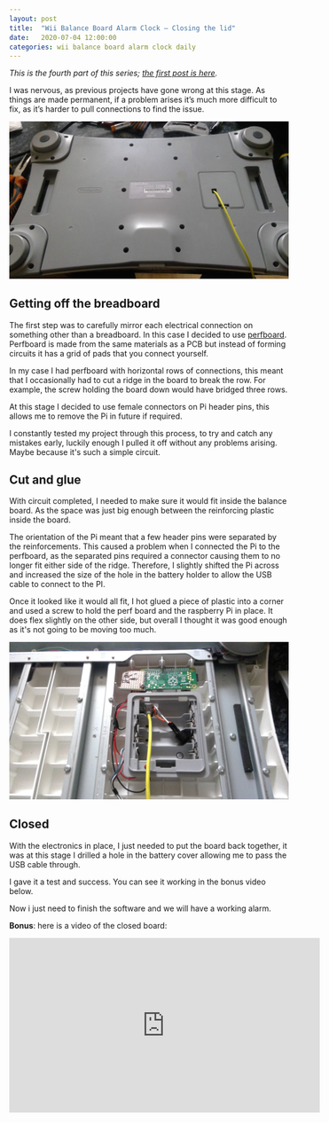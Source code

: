 ```yaml
---
layout: post
title:  "Wii Balance Board Alarm Clock – Closing the lid"
date:   2020-07-04 12:00:00
categories: wii balance board alarm clock daily
---
```


_This is the fourth part of this series; [the first post is here][firstpost]._

I was nervous, as previous projects have gone wrong at this stage. As things are made permanent, if a problem arises it’s much more difficult to fix, as it’s harder to pull connections to find the issue.

![](/assets/images/daily/2020-07-04-with-lid.jpg)

## Getting off the breadboard

The first step was to carefully mirror each electrical connection on something other than a breadboard. In this case I decided to use [perfboard][perfboard]. Perfboard is made from the same materials as a PCB but instead of forming circuits it has a grid of pads that you connect yourself.

In my case I had perfboard with horizontal rows of connections, this meant that I occasionally had to cut a ridge in the board to break the row. For example, the screw holding the board down would have bridged three rows.

At this stage I decided to use female connectors on Pi header pins, this allows me to remove the Pi in future if required.

I constantly tested my project through this process, to try and catch any mistakes early, luckily enough I pulled it off without any problems arising. Maybe because it's such a simple circuit.

## Cut and glue

With circuit completed, I needed to make sure it would fit inside the balance board. As the space was just big enough between the reinforcing plastic inside the board.

The orientation of the Pi meant that a few header pins were separated by the reinforcements. This caused a problem when I connected the Pi to the perfboard, as the separated pins required a connector causing them to no longer fit either side of the ridge. Therefore, I slightly shifted the Pi across and increased the size of the hole in the battery holder to allow the USB cable to connect to the PI.

Once it looked like it would all fit, I hot glued a piece of plastic into a corner and used a screw to hold the perf board and the raspberry Pi in place. It does flex slightly on the other side, but overall I thought it was good enough as it's not going to be moving too much.

![](/assets/images/daily/2020-07-04-no-lid.jpg)

## Closed

With the electronics in place, I just needed to put the board back together, it was at this stage I drilled a hole in the battery cover allowing me to pass the USB cable through.

I gave it a test and success. You can see it working in the bonus video below.

Now i just need to finish the software and we will have a working alarm.

__Bonus__: here is a video of the closed board:
<iframe width="560" height="315" src="https://www.youtube.com/embed/h7Tl9O--0gU" frameborder="0" allow="accelerometer; autoplay; encrypted-media; gyroscope; picture-in-picture" allowfullscreen></iframe>

[firstpost]: /wii/balance/board/alarm/clock/daily/2020/06/17/wii-balance-board-alarm-clock-part-one.html
[perfboard]: https://en.wikipedia.org/wiki/Perfboard

